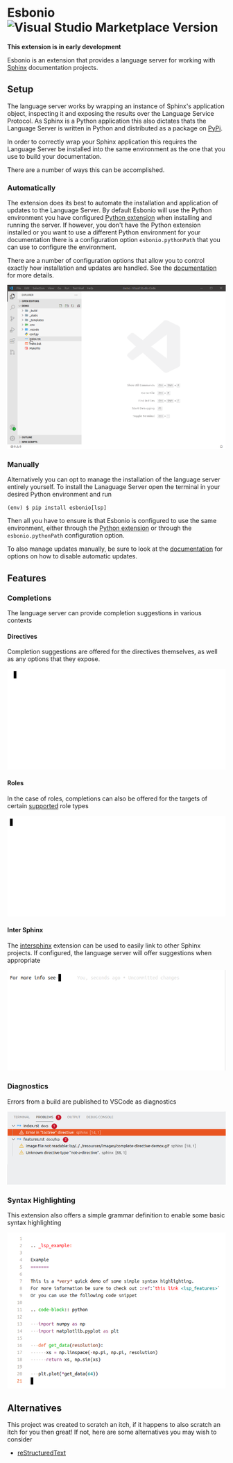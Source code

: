 # Esbonio ![Visual Studio Marketplace Version](https://img.shields.io/visual-studio-marketplace/v/swyddfa.esbonio?style=flat-square)

**This extension is in early development**

Esbonio is an extension that provides a language server for working with
[Sphinx](https://www.sphinx-doc.org/en/master/) documentation projects.

## Setup

The language server works by wrapping an instance of Sphinx's application object,
inspecting it and exposing the results over the Language Service Protocol. As Sphinx is
a Python application this also dictates thats the Language Server is written in Python
and distributed as a package on [PyPi](https://pypi.org/project/esbonio/).

In order to correctly wrap your Sphinx application this requires the Language Server be
installed into the same environment as the one that you use to build your
documentation.

There are a number of ways this can be accomplished.

### Automatically

The extension does its best to automate the installation and application of updates to the
Language Server. By default Esbonio will use the Python environment you have configured
[Python extension](https://marketplace.visualstudio.com/items?itemName=ms-python.python)
when installing and running the server. If however, you don't have the Python extension
installed or you want to use a different Python environment for your documentation there
is a configuration option `esbonio.pythonPath` that you can use to configure the
environment.

There are a number of configuration options that allow you to control exactly how
installation and updates are handled. See the [documentation]() for more details.

![Setup Demo](../resources/images/vscode-setup-demo.gif)

### Manually

Alternatively you can opt to manage the installation of the language server entirely
yourself. To install the Lanaguage Server open the terminal in your desired Python
environment and run

```
(env) $ pip install esbonio[lsp]
```

Then all you have to ensure is that Esbonio is configured to use the same environment,
either through the
[Python extension](https://marketplace.visualstudio.com/items?itemName=ms-python.python)
or through the `esbonio.pythonPath` configuration option.

To also manage updates manually, be sure to look at the [documentation]() for options
on how to disable automatic updates.


## Features

### Completions

The language server can provide completion suggestions in various contexts
#### Directives

Completion suggestions are offered for the directives themselves, as well as any options
that they expose.

![Directive Completions](../resources/images/complete-directive-demo.gif)

#### Roles

In the case of roles, completions can also be offered for the targets of certain
[supported](https://swyddfa.github.io/esbonio/docs/lsp/features.html#roles) role types

![Role Completions](../resources/images/complete-role-demo.gif)

#### Inter Sphinx

The [intersphinx](https://www.sphinx-doc.org/en/master/usage/extensions/intersphinx.html)
extension can be used to easily link to other Sphinx projects. If configured, the language
server will offer suggestions when appropriate

![InterSphinx Completions](../resources/images/complete-intersphinx-demo.gif)

### Diagnostics

Errors from a build are published to VSCode as diagnostics

![Diagnostics](../resources/images/diagnostic-sphinx-errors-demo.png)

### Syntax Highlighting

This extension also offers a simple grammar definition to enable some basic
syntax highlighting

![Syntax Highlighting](../resources/images/syntax-highlighting-demo.png)

## Alternatives

This project was created to scratch an itch, if it happens to also scratch an itch
for you then great! If not, here are some alternatives you may wish to consider

- [reStructuredText](https://marketplace.visualstudio.com/items?itemName=lextudio.restructuredtext)
